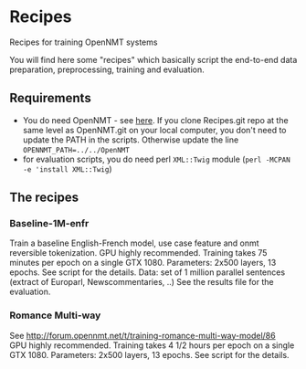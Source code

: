 # Recipes
Recipes for training OpenNMT systems


You will find here some "recipes" which basically script the end-to-end data preparation, preprocessing, training and evaluation.

## Requirements

* You do need OpenNMT - see [here](http://opennmt.net/Guide/#installation). If you clone Recipes.git repo at the same level as OpenNMT.git on your local computer, you don't need to update the PATH
in the scripts. Otherwise update the line `OPENNMT_PATH=../../OpenNMT`
* for evaluation scripts, you do need perl `XML::Twig` module (`perl -MCPAN -e 'install XML::Twig`)

## The recipes

### Baseline-1M-enfr
Train a baseline English-French model, use case feature and onmt reversible tokenization.  GPU highly recommended. Training takes 75 minutes per epoch on a single GTX 1080.
Parameters: 2x500 layers, 13 epochs. See script for the details.
Data: set of 1 million parallel sentences (extract of Europarl, Newscommentaries, ..)
See the results file for the evaluation.

### Romance Multi-way
See http://forum.opennmt.net/t/training-romance-multi-way-model/86  
GPU highly recommended. Training takes 4 1/2 hours per epoch on a single GTX 1080.
Parameters: 2x500 layers, 13 epochs. See script for the details.
